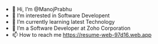 - 👋 Hi, I’m @ManojPrabhu
- 👀 I’m interested in Software Developent
- 🌱 I’m currently learning latest Technology
- 💞️ I’m a Software Developer at Zoho Corporation
- 📫 How to reach me https://resume-web-97d16.web.app

<!---
Manoj551998/Manoj551998 is a ✨ special ✨ repository because its `README.md` (this file) appears on your GitHub profile.
You can click the Preview link to take a look at your changes.
--->
